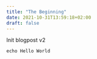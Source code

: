 ```yaml
---
title: "The Beginning"
date: 2021-10-31T13:59:18+02:00
draft: false
---
```


Init blogpost v2

```
echo Hello World
```
